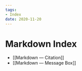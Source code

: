 ```yaml
---
tags:
- Index
date: 2020-11-20
---
```


# Markdown Index

<!--
```dataview
List
From #Markdown 
```
-->

- [[Markdown — Citation]]
- [[Markdown — Message Box]]

